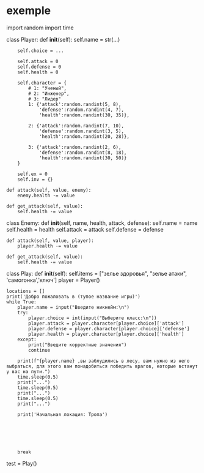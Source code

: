 # exemple
import random
import time


class Player:
    def __init__(self):
        self.name = str(...)

        self.choice = ...

        self.attack = 0
        self.defense = 0
        self.health = 0

        self.character = {
            # 1: "Ученый",
            # 2: "Инженер",
            # 3: "Лидер"
            1: {'attack':random.randint(5, 8),
                'defense':random.randint(4, 7),
                'health':random.randint(30, 35)},

            2: {'attack':random.randint(7, 10),
                'defense':random.randint(3, 5),
                'health':random.randint(20, 28)},

            3: {'attack':random.randint(2, 6),
                'defense':random.randint(8, 18),
                'health':random.randint(30, 50)}
        }

        self.ex = 0
        self.inv = {}

    def attack(self, value, enemy):
        enemy.health -= value

    def get_attack(self, value):
        self.health -= value

class Enemy:
    def __init__(self, name, health, attack, defense):
        self.name = name
        self.health = health
        self.attack = attack
        self.defense = defense

    def attack(self, value, player):
        player.health -= value

    def get_attack(self, value):
        self.health -= value




class Play:
    def __init__(self):
        self.items = ["зелье здоровья", "зелье атаки", 'самогонка','ключ']
    player = Player()

    locations = []
    print('Добро пожаловать в (тупое название игры)')
    while True:
        player.name = input("Введите никнейм:\n")
        try:
            player.choice = int(input("Выберите класс:\n"))
            player.attack = player.character[player.choice]['attack']
            player.defense = player.character[player.choice]['defense']
            player.health = player.character[player.choice]['health']
        except:
            print("Введите корректные значения")
            continue

        print(f"{player.name} ,вы заблудились в лесу, вам нужно из него выбраться, для этого вам понадобиться победить врагов, которые встанут у вас на пути.")
        time.sleep(0.5)
        print("...")
        time.sleep(0.5)
        print("...")
        time.sleep(0.5)
        print("...")

        print('Начальная локация: Тропа')






        break


test = Play()

